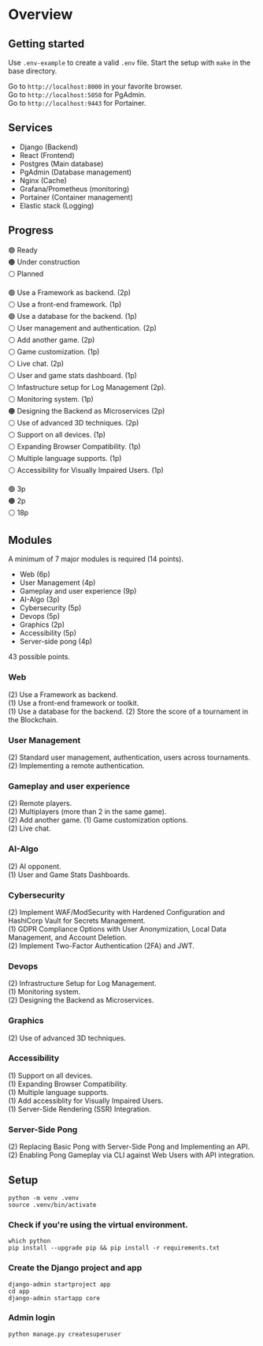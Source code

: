 # Overview

## Getting started
Use `.env-example` to create a valid `.env` file. Start the setup with `make` in the base directory.  

Go to `http://localhost:8000` in your favorite browser.  
Go to `http://localhost:5050` for PgAdmin.  
Go to `http://localhost:9443` for Portainer.  

## Services
- Django (Backend)
- React (Frontend)
- Postgres (Main database)
- PgAdmin (Database management)
- Nginx (Cache)
- Grafana/Prometheus (monitoring)
- Portainer (Container management)
- Elastic stack (Logging)

## Progress
:green_circle: Ready  
:orange_circle: Under construction  
:white_circle: Planned  

:green_circle: Use a Framework as backend. (2p)  
:white_circle: Use a front-end framework. (1p)  
:green_circle: Use a database for the backend. (1p)  
:white_circle: User management and authentication. (2p)  
:white_circle: Add another game. (2p)  
:white_circle: Game customization. (1p)  
:white_circle: Live chat. (2p)  
:white_circle: User and game stats dashboard. (1p)  
:white_circle: Infastructure setup for Log Management (2p).  
:white_circle: Monitoring system. (1p)  
:orange_circle: Designing the Backend as Microservices (2p)  
:white_circle: Use of advanced 3D techniques. (2p)  
:white_circle: Support on all devices. (1p)  
:white_circle: Expanding Browser Compatibility. (1p)  
:white_circle: Multiple language supports. (1p)  
:white_circle: Accessibility for Visually Impaired Users. (1p)  

:green_circle: 3p  
:orange_circle: 2p  
:white_circle: 18p  

## Modules
A minimum of 7 major modules is required (14 points).  

- Web (6p)
- User Management (4p)
- Gameplay and user experience (9p)
- AI-Algo (3p)
- Cybersecurity (5p)
- Devops (5p)
- Graphics (2p)
- Accessibility (5p)
- Server-side pong (4p)

43 possible points.  

### Web
(2) Use a Framework as backend.  
(1) Use a front-end framework or toolkit.  
(1) Use a database for the backend.
(2) Store the score of a tournament in the Blockchain.

### User Management
(2) Standard user management, authentication, users across tournaments.  
(2) Implementing a remote authentication.

### Gameplay and user experience
(2) Remote players.  
(2) Multiplayers (more than 2 in the same game).  
(2) Add another game.
(1) Game customization options.  
(2) Live chat.  

### AI-Algo
(2) AI opponent.  
(1) User and Game Stats Dashboards.  

### Cybersecurity
(2) Implement WAF/ModSecurity with Hardened Configuration and HashiCorp Vault for Secrets Management.  
(1) GDPR Compliance Options with User Anonymization, Local Data Management, and Account Deletion.  
(2) Implement Two-Factor Authentication (2FA) and JWT.  

### Devops
(2) Infrastructure Setup for Log Management.  
(1) Monitoring system.  
(2) Designing the Backend as Microservices.  

### Graphics
(2) Use of advanced 3D techniques.

### Accessibility
(1) Support on all devices.  
(1) Expanding Browser Compatibility.  
(1) Multiple language supports.  
(1) Add accessiblity for Visually Impaired Users.  
(1) Server-Side Rendering (SSR) Integration.  

### Server-Side Pong
(2) Replacing Basic Pong with Server-Side Pong and Implementing an API.  
(2) Enabling Pong Gameplay via CLI against Web Users with API integration.  

## Setup
`python -m venv .venv`  
`source .venv/bin/activate`  

### Check if you're using the virtual environment.  
`which python`  
`pip install --upgrade pip && pip install -r requirements.txt`  

### Create the Django project and app
`django-admin startproject app`  
`cd app`  
`django-admin startapp core`  

### Admin login
`python manage.py createsuperuser`  
